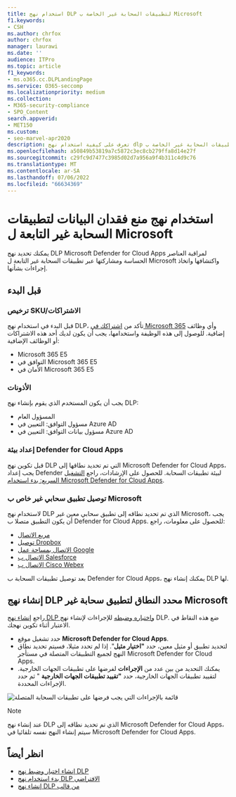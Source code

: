 ```yaml
---
title: استخدام نهج DLP لتطبيقات السحابة غير الخاصة ب Microsoft
f1.keywords:
- CSH
ms.author: chrfox
author: chrfox
manager: laurawi
ms.date: ''
audience: ITPro
ms.topic: article
f1_keywords:
- ms.o365.cc.DLPLandingPage
ms.service: O365-seccomp
ms.localizationpriority: medium
ms.collection:
- M365-security-compliance
- SPO_Content
search.appverid:
- MET150
ms.custom:
- seo-marvel-apr2020
description: تعرف على كيفية استخدام نهج dlp لتطبيقات السحابة غير الخاصة ب Microsoft.
ms.openlocfilehash: a50849b53819a7c5872c3ec8cb279ffa8d14e27f
ms.sourcegitcommit: c29fc9d7477c3985d02d7a956a9f4b311c4d9c76
ms.translationtype: MT
ms.contentlocale: ar-SA
ms.lasthandoff: 07/06/2022
ms.locfileid: "66634369"
---
```

# <a name="use-data-loss-prevention-policies-for-non-microsoft-cloud-apps"></a>استخدام نهج منع فقدان البيانات لتطبيقات السحابة غير التابعة ل Microsoft

يمكنك تحديد نهج DLP Microsoft Defender for Cloud Apps لمراقبة العناصر الحساسة ومشاركتها عبر تطبيقات السحابة غير التابعة ل Microsoft واكتشافها واتخاذ إجراءات بشأنها.

## <a name="before-you-begin"></a>قبل البدء

### <a name="skusubscriptions-licensing"></a>ترخيص SKU/الاشتراكات

قبل البدء في استخدام نهج DLP، تأكد من [اشتراكك في Microsoft 365](https://www.microsoft.com/microsoft-365/compare-microsoft-365-enterprise-plans?rtc=1) وأي وظائف إضافية. للوصول إلى هذه الوظيفة واستخدامها، يجب أن يكون لديك أحد هذه الاشتراكات أو الوظائف الإضافية:

- Microsoft 365 E5
- التوافق في Microsoft 365 E5
- الأمان في Microsoft 365 E5

### <a name="permissions"></a>الأذونات
يجب أن يكون المستخدم الذي يقوم بإنشاء نهج DLP:

- المسؤول العام
- مسؤول التوافق: التعيين في Azure AD
- مسؤول بيانات التوافق: التعيين في Azure AD

### <a name="prepare-your-defender-for-cloud-apps-environment"></a>إعداد بيئة Defender for Cloud Apps

قبل تكوين نهج DLP التي تم تحديد نطاقها إلى Microsoft Defender for Cloud Apps، يجب إعداد Defender لبيئة تطبيقات السحابة. للحصول على الإرشادات، راجع [التشغيل السريع: بدء استخدام Microsoft Defender for Cloud Apps](/defender-cloud-apps/get-started).

### <a name="connect-a-non-microsoft-cloud-app"></a>توصيل تطبيق سحابي غير خاص ب Microsoft

لاستخدام نهج DLP الذي تم تحديد نطاقه إلى تطبيق سحابي معين غير Microsoft، يجب أن يكون التطبيق متصلا ب Defender for Cloud Apps. للحصول على معلومات، راجع:

- [مربع الاتصال](/defender-cloud-apps/connect-box)
- [توصيل Dropbox](/defender-cloud-apps/connect-dropbox)
- [الاتصال بمساحة عمل Google](/defender-cloud-apps/connect-google-workspace)
- [الاتصال ب Salesforce](/defender-cloud-apps/connect-salesforce)
- [الاتصال ب Cisco Webex](/defender-cloud-apps/connect-webex)

بعد توصيل تطبيقات السحابة ب Defender for Cloud Apps، يمكنك إنشاء نهج DLP لها.

## <a name="create-a-dlp-policy-scoped-to-a-non-microsoft-cloud-app"></a>إنشاء نهج DLP محدد النطاق لتطبيق سحابة غير Microsoft

راجع [إنشاء نهج DLP واختباره وضبطه](create-test-tune-dlp-policy.md) للإجراءات لإنشاء نهج DLP. ضع هذه النقاط في الاعتبار أثناء تكوين نهجك.

- حدد تشغيل موقع **Microsoft Defender for Cloud Apps**.
- لتحديد تطبيق أو مثيل معين، حدد **"اختيار مثيل**". إذا لم تحدد مثيلا، فسيتم تحديد نطاق النهج لجميع التطبيقات المتصلة في مستأجر Microsoft Defender for Cloud Apps.
- يمكنك التحديد من بين عدد من **الإجراءات** لفرضها على تطبيقات الجهات الخارجية. لتقييد تطبيقات الجهات الخارجية، حدد **"تقييد تطبيقات الجهات الخارجية** " ثم حدد الإجراءات المحددة.

![قائمة بالإجراءات التي يجب فرضها على تطبيقات السحابة المتصلة](../media/dlp-non-microsoft-cloud-app-restrict-third-party-apps.png)

> [!NOTE]
> عند إنشاء نهج DLP الذي تم تحديد نطاقه إلى Microsoft Defender for Cloud Apps، سيتم إنشاء النهج نفسه تلقائيا في Microsoft Defender for Cloud Apps.

## <a name="see-also"></a>انظر أيضاً

- [إنشاء اختبار وضبط نهج DLP](./create-test-tune-dlp-policy.md)
- [بدء استخدام نهج DLP الافتراضي](./get-started-with-the-default-dlp-policy.md)
- [إنشاء نهج DLP من قالب](./create-a-dlp-policy-from-a-template.md)
